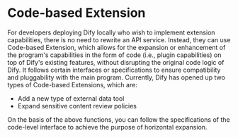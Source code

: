 # Code-based Extension

For developers deploying Dify locally who wish to implement extension capabilities, there is no need to rewrite an API service. Instead, they can use Code-based Extension, which allows for the expansion or enhancement of the program's capabilities in the form of code (i.e., plugin capabilities) on top of Dify's existing features, without disrupting the original code logic of Dify. It follows certain interfaces or specifications to ensure compatibility and pluggability with the main program. Currently, Dify has opened up two types of Code-based Extensions, which are:

* Add a new type of external data tool&#x20;
* Expand sensitive content review policies

On the basis of the above functions, you can follow the specifications of the code-level interface to achieve the purpose of horizontal expansion.
